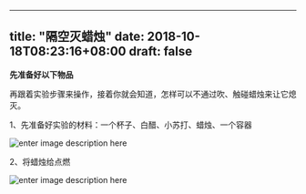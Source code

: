 
--- 
title: "隔空灭蜡烛" 
date: 2018-10-18T08:23:16+08:00 
draft: false 
--- 

**先准备好以下物品**  

再跟着实验步骤来操作，接着你就会知道，怎样可以不通过吹、触碰蜡烛来让它熄灭。

1、先准备好实验的材料：一个杯子、白醋、小苏打、蜡烛、一个容器

![enter image description here](http://cdn.buchadian.cn/app/images/1545760611540.webp)

2、将蜡烛给点燃

![enter image description here](http://cdn.buchadian.cn/app/images/1545760653220.webp)


<!--stackedit_data:
eyJoaXN0b3J5IjpbMTczMzU2MTgwNl19
-->